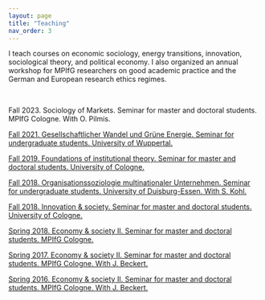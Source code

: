 ```yaml
---
layout: page
title: "Teaching"
nav_order: 3
---
```


I teach courses on economic sociology, energy transitions, innovation, sociological theory, and political economy. I also organized an annual workshop for MPIfG researchers on good academic practice and the German and European research ethics regimes.

<br/>

Fall 2023. Sociology of Markets. Seminar for master and doctoral students. MPIfG Cologne. With O. Pilmis.

[Fall 2021. Gesellschaftlicher Wandel und Grüne Energie. Seminar for undergraduate students. University of Wuppertal.](teaching_files/syl_green_2021.pdf)

[Fall 2019. Foundations of institutional theory. Seminar for master and doctoral students. University of Cologne.](teaching_files/syl_found_2019.pdf)

[Fall 2018. Organisationssoziologie multinationaler Unternehmen. Seminar for undergraduate students. University of Duisburg-Essen. With S. Kohl.](teaching_files/syl_mne_2018.pdf)

[Fall 2018. Innovation & society. Seminar for master and doctoral students. University of Cologne.](teaching_files/syl_innov_2018.pdf)

[Spring 2018. Economy & society II. Seminar for master and doctoral students. MPIfG Cologne.](teaching_files/syl_econsoc_II_2018.pdf)

[Spring 2017. Economy & society II. Seminar for master and doctoral students. MPIfG Cologne. With J. Beckert.](teaching_files/syl_econsoc_II_2017.pdf)

[Spring 2016. Economy & society II. Seminar for master and doctoral students. MPIfG Cologne. With J. Beckert.](teaching_files/syl_econsoc_II_2016.pdf)